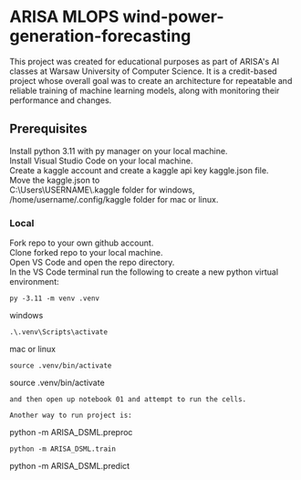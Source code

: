 # ARISA MLOPS wind-power-generation-forecasting
This project was created for educational purposes as part of ARISA's AI classes at Warsaw University of Computer Science. It is a credit-based project whose overall goal was to create an architecture for repeatable and reliable training of machine learning models, along with monitoring their performance and changes.

## Prerequisites

Install python 3.11 with py manager on your local machine.  
Install Visual Studio Code on your local machine.  
Create a kaggle account and create a kaggle api key kaggle.json file.  
Move the kaggle.json to   
C:\Users\USERNAME\\.kaggle folder for windows,  
/home/username/.config/kaggle folder for mac or linux.  
### Local
Fork repo to your own github account.  
Clone forked repo to your local machine.  
Open VS Code and open the repo directory.  
In the VS Code terminal run the following to create a new python virtual environment:  
```
py -3.11 -m venv .venv
```
windows
```
.\.venv\Scripts\activate
```
mac or linux  
```
source .venv/bin/activate
```
source .venv/bin/activate
```
and then open up notebook 01 and attempt to run the cells. 

Another way to run project is:

```
python -m ARISA_DSML.preproc
```
python -m ARISA_DSML.train
```
python -m ARISA_DSML.predict
```